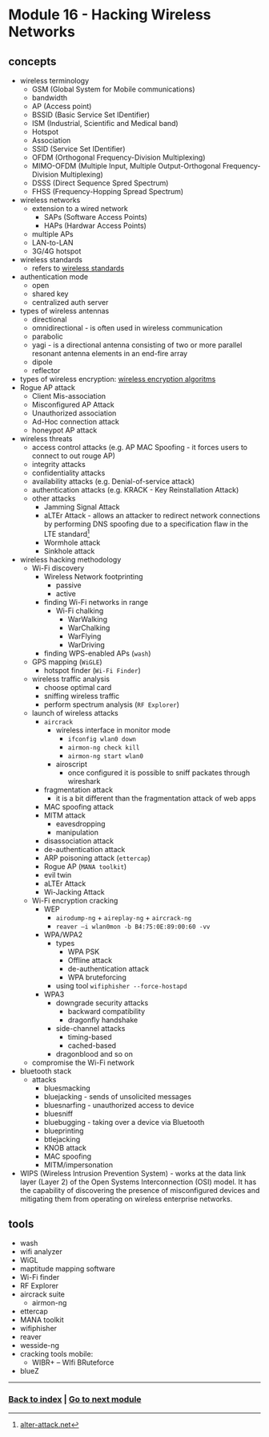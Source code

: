 # Module 16 - Hacking Wireless Networks

## concepts
- wireless terminology 
    - GSM (Global System for Mobile communications)
    - bandwidth
    - AP (Access point)
    - BSSID (Basic Service Set IDentifier)
    - ISM (Industrial, Scientific and Medical band)
    - Hotspot
    - Association
    - SSID (Service Set IDentifier)
    - OFDM (Orthogonal Frequency-Division Multiplexing)
    - MIMO-OFDM (Multiple Input, Multiple Output-Orthogonal Frequency-Division Multiplexing)
    - DSSS (Direct Sequence Spred Spectrum)
    - FHSS (Frequency-Hopping Spread Spectrum)
- wireless networks
    - extension to a wired network
        - SAPs (Software Access Points)
        - HAPs (Hardwar Access Points)
    - multiple APs
    - LAN-to-LAN 
    - 3G/4G hotspot
- wireless standards
    - refers to [wireless standards](../extra/wireless_standards.md)
- authentication mode
    - open
    - shared key
    - centralized auth server
- types of wireless antennas
    - directional
    - omnidirectional - is often used in wireless communication
    - parabolic
    - yagi - is a directional antenna consisting of two or more parallel resonant antenna elements in an end-fire array
    - dipole
    - reflector
- types of wireless encryption: [wireless encryption algoritms](../extra/wireless_encryption.md)
- Rogue AP attack
    - Client Mis-association
    - Misconfigured AP Attack
    - Unauthorized association
    - Ad-Hoc connection attack
    - honeypot AP attack
- wireless threats
    - access control attacks (e.g. AP MAC Spoofing - it forces users to connect to out rouge AP)
    - integrity attacks
    - confidentiality attacks
    - availability attacks (e.g. Denial-of-service attack)
    - authentication attacks (e.g. KRACK - Key Reinstallation Attack)
    - other attacks
        - Jamming Signal Attack
        - aLTEr Attack - allows an attacker to redirect network connections by performing DNS spoofing due to a specification flaw in the LTE standard[^1]
        - Wormhole attack
        - Sinkhole attack
- wireless hacking methodology
    - Wi-Fi discovery
        - Wireless Network footprinting
            - passive
            - active
        - finding Wi-Fi networks in range
            - Wi-Fi chalking
                - WarWalking
                - WarChalking
                - WarFlying
                - WarDriving
        - finding WPS-enabled APs (`wash`)
    - GPS mapping (`WiGLE`)
        - hotspot finder (`Wi-Fi Finder`)
    - wireless traffic analysis
        - choose optimal card
        - sniffing wireless traffic
        - perform spectrum analysis (`RF Explorer`)
    - launch of wireless attacks
        - `aircrack`
            - wireless interface in monitor mode
                - `ifconfig wlan0 down`
                - `airmon-ng check kill`
                - `airmon-ng start wlan0`
            - airoscript
                - once configured it is possible to sniff packates through wireshark
        - fragmentation attack
            - it is a bit different than the fragmentation attack of web apps
        - MAC spoofing attack
        - MITM attack
            - eavesdropping
            - manipulation
        - disassociation attack
        - de-authentication attack
        - ARP poisoning attack (`ettercap`)
        - Rogue AP (`MANA toolkit`)
        - evil twin
        - aLTEr Attack
        - Wi-Jacking Attack 
    - Wi-Fi encryption cracking
        - WEP 
            - `airodump-ng` + `aireplay-ng` + `aircrack-ng`
            - `reaver –i wlan0mon -b B4:75:0E:89:00:60 -vv `
        - WPA/WPA2
            - types
                - WPA PSK
                - Offline attack
                - de-authentication attack
                - WPA bruteforcing
            - using tool `wifiphisher --force-hostapd`
        - WPA3 
            - downgrade security attacks
                - backward compatibility
                - dragonfly handshake
            - side-channel attacks
                - timing-based
                - cached-based
            - dragonblood and so on
    - compromise the Wi-Fi network
- bluetooth stack
    - attacks
        - bluesmacking
        - bluejacking - sends of unsolicited messages
        - bluesnarfing - unauthorized access to device
        - bluesniff
        - bluebugging - taking over a device via Bluetooth
        - blueprinting
        - btlejacking
        - KNOB attack
        - MAC spoofing
        - MITM/impersonation
- WIPS (Wireless Intrusion Prevention System) - works at the data link layer (Layer 2) of the Open Systems Interconnection (OSI) model. It has the capability of discovering the presence of misconfigured devices and mitigating them from operating on wireless enterprise networks.

## tools
- wash
- wifi analyzer
- WiGL
- maptitude mapping software
- Wi-Fi finder
- RF Explorer 
- aircrack suite
    - airmon-ng
- ettercap
- MANA toolkit
- wifiphisher
- reaver
- wesside-ng
- cracking tools mobile:
    - WIBR+ – WIfi BRuteforce 
- blueZ

---
### [Back to index](../README.md) | [Go to next module](17.md)

[^1]: [alter-attack.net](https://alter-attack.net/)